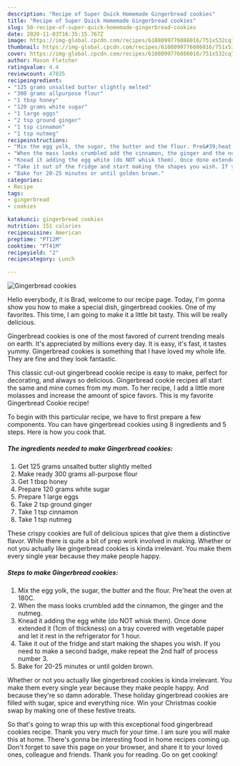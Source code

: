 ```yaml
---
description: "Recipe of Super Quick Homemade Gingerbread cookies"
title: "Recipe of Super Quick Homemade Gingerbread cookies"
slug: 58-recipe-of-super-quick-homemade-gingerbread-cookies
date: 2020-11-03T16:35:15.767Z
image: https://img-global.cpcdn.com/recipes/6108099776086016/751x532cq70/gingerbread-cookies-recipe-main-photo.jpg
thumbnail: https://img-global.cpcdn.com/recipes/6108099776086016/751x532cq70/gingerbread-cookies-recipe-main-photo.jpg
cover: https://img-global.cpcdn.com/recipes/6108099776086016/751x532cq70/gingerbread-cookies-recipe-main-photo.jpg
author: Mason Fletcher
ratingvalue: 4.4
reviewcount: 47835
recipeingredient:
- "125 grams unsalted butter slightly melted"
- "300 grams allpurpose flour"
- "1 tbsp honey"
- "120 grams white sugar"
- "1 large eggs"
- "2 tsp ground ginger"
- "1 tsp cinnamon"
- "1 tsp nutmeg"
recipeinstructions:
- "Mix the egg yolk, the sugar, the butter and the flour. Pre&#39;heat the oven at 180C."
- "When the mass looks crumbled add the cinnamon, the ginger and the nutmeg."
- "Knead it adding the egg white (do NOT whisk them). Once done extended it (1cm of thickness) on a tray covered with vegetable paper and let it rest in the refrigerator for 1 hour."
- "Take it out of the fridge and start making the shapes you wish. If you need to make a second badge, make repeat the 2nd half of process number 3."
- "Bake for 20-25 minutes or until golden brown."
categories:
- Recipe
tags:
- gingerbread
- cookies

katakunci: gingerbread cookies 
nutrition: 151 calories
recipecuisine: American
preptime: "PT12M"
cooktime: "PT41M"
recipeyield: "2"
recipecategory: Lunch

---
```



![Gingerbread cookies](https://img-global.cpcdn.com/recipes/6108099776086016/751x532cq70/gingerbread-cookies-recipe-main-photo.jpg)

Hello everybody, it is Brad, welcome to our recipe page. Today, I'm gonna show you how to make a special dish, gingerbread cookies. One of my favorites. This time, I am going to make it a little bit tasty. This will be really delicious.

Gingerbread cookies is one of the most favored of current trending meals on earth. It's appreciated by millions every day. It is easy, it's fast, it tastes yummy. Gingerbread cookies is something that I have loved my whole life. They are fine and they look fantastic.

This classic cut-out gingerbread cookie recipe is easy to make, perfect for decorating, and always so delicious. Gingerbread cookie recipes all start the same and mine comes from my mom. To her recipe, I add a little more molasses and increase the amount of spice favors. This is my favorite Gingerbread Cookie recipe!


To begin with this particular recipe, we have to first prepare a few components. You can have gingerbread cookies using 8 ingredients and 5 steps. Here is how you cook that.

<!--inarticleads1-->

##### The ingredients needed to make Gingerbread cookies:

1. Get 125 grams unsalted butter slightly melted
1. Make ready 300 grams all-purpose flour
1. Get 1 tbsp honey
1. Prepare 120 grams white sugar
1. Prepare 1 large eggs
1. Take 2 tsp ground ginger
1. Take 1 tsp cinnamon
1. Take 1 tsp nutmeg


These crispy cookies are full of delicious spices that give them a distinctive flavor. While there is quite a bit of prep work involved in making. Whether or not you actually like gingerbread cookies is kinda irrelevant. You make them every single year because they make people happy. 

<!--inarticleads2-->

##### Steps to make Gingerbread cookies:

1. Mix the egg yolk, the sugar, the butter and the flour. Pre&#39;heat the oven at 180C.
1. When the mass looks crumbled add the cinnamon, the ginger and the nutmeg.
1. Knead it adding the egg white (do NOT whisk them). Once done extended it (1cm of thickness) on a tray covered with vegetable paper and let it rest in the refrigerator for 1 hour.
1. Take it out of the fridge and start making the shapes you wish. If you need to make a second badge, make repeat the 2nd half of process number 3.
1. Bake for 20-25 minutes or until golden brown.


Whether or not you actually like gingerbread cookies is kinda irrelevant. You make them every single year because they make people happy. And because they&#39;re so damn adorable. These holiday gingerbread cookies are filled with sugar, spice and everything nice. Win your Christmas cookie swap by making one of these festive treats. 

So that's going to wrap this up with this exceptional food gingerbread cookies recipe. Thank you very much for your time. I am sure you will make this at home. There's gonna be interesting food in home recipes coming up. Don't forget to save this page on your browser, and share it to your loved ones, colleague and friends. Thank you for reading. Go on get cooking!
